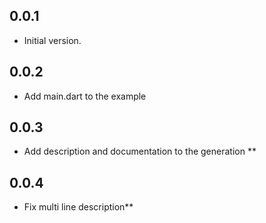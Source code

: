 ## 0.0.1

- Initial version.

## 0.0.2

- Add main.dart to the example

## 0.0.3

- Add description and documentation to the generation
**
## 0.0.4

- Fix multi line description**
